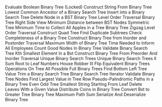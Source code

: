 <!-- Binary Tree Inorder Traversal	 -->
<!-- Binary Tree Preorder Traversal -->
<!-- Binary Tree Postorder Traversal -->
<!-- Invert Binary Tree -->
<!-- Maximum Depth of Binary Tree -->
<!-- Diameter of Binary Tree -->
<!-- Balanced Binary Tree -->
<!-- Same Tree -->
<!-- Subtree of Another Tree -->
<!-- Convert Sorted Array to Binary Search Tree -->
<!-- Merge Two Binary Trees -->
<!-- Path Sum -->
<!-- Range Sum of BST -->
<!-- Leaf-Similar Trees -->
Evaluate Boolean Binary Tree (Locked)
Construct String From Binary Tree
Lowest Common Ancestor of a Binary Search Tree
Insert into a Binary Search Tree
Delete Node in a BST
Binary Tree Level Order Traversal
Binary Tree Right Side View
Minimum Distance between BST Nodes
Symmetric Tree
Minimum Time to Collect All Apples in a Tree
Binary Tree Zigzag Level Order Traversal
Construct Quad Tree
Find Duplicate Subtrees
Check Completeness of a Binary Tree
Construct Binary Tree from Inorder and Postorder Traversal
Maximum Width of Binary Tree
Time Needed to Inform All Employees
Count Good Nodes In Binary Tree
Validate Binary Search Tree
Kth Smallest Element In a Bst
Construct Binary Tree From Preorder And Inorder Traversal
Unique Binary Search Trees
Unique Binary Search Trees II
Sum Root to Leaf Numbers
House Robber III
Flip Equivalent Binary Trees
Operations On Tree
All Possible Full Binary Trees
Find Bottom Left Tree Value
Trim a Binary Search Tree
Binary Search Tree Iterator
Validate Binary Tree Nodes
Find Largest Value in Tree Row
Pseudo-Palindromic Paths in a Binary Tree
Even Odd Tree
Smallest String Starting From Leaf
Delete Leaves With a Given Value
Distribute Coins in Binary Tree
Convert Bst to Greater Tree
Binary Tree Maximum Path Sum
Serialize And Deserialize Binary Tree
